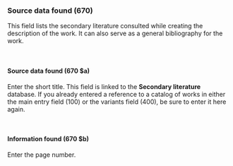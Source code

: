### **Source data found (670)**

This field lists the secondary literature consulted while creating the description of the work. It can also serve as a general bibliography for the work.

&nbsp;

#### **Source data found (670 $a)**

Enter the short title. This field is linked to the **Secondary literature** database. If you already entered a reference to a catalog of works in either the main entry field (100) or the variants field (400), be sure to enter it here again.

&nbsp;

#### **Information found (670 $b)**

Enter the page number.